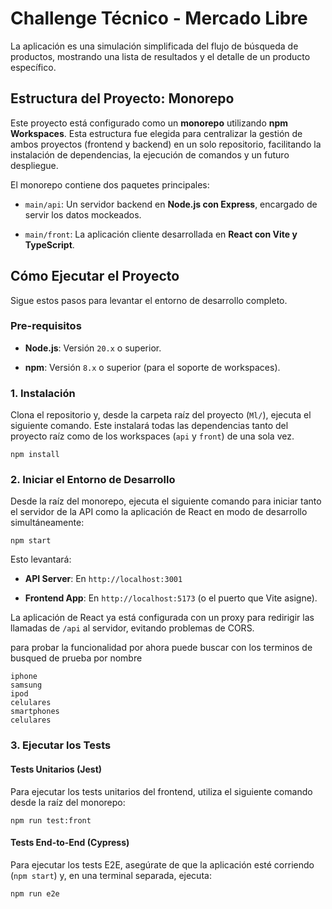 # Challenge Técnico - Mercado Libre

La aplicación es una simulación simplificada del flujo de búsqueda de productos, mostrando una lista de resultados y el detalle de un producto específico.

## Estructura del Proyecto: Monorepo

Este proyecto está configurado como un **monorepo** utilizando **npm Workspaces**. Esta estructura fue elegida para centralizar la gestión de ambos proyectos (frontend y backend) en un solo repositorio, facilitando la instalación de dependencias, la ejecución de comandos y un futuro despliegue.

El monorepo contiene dos paquetes principales:

- `main/api`: Un servidor backend en **Node.js con Express**, encargado de servir los datos mockeados.

- `main/front`: La aplicación cliente desarrollada en **React con Vite y TypeScript**.

## Cómo Ejecutar el Proyecto

Sigue estos pasos para levantar el entorno de desarrollo completo.

### Pre-requisitos

- **Node.js**: Versión `20.x` o superior.

- **npm**: Versión `8.x` o superior (para el soporte de workspaces).

### 1\. Instalación

Clona el repositorio y, desde la carpeta raíz del proyecto (`Ml/`), ejecuta el siguiente comando. Este instalará todas las dependencias tanto del proyecto raíz como de los workspaces (`api` y `front`) de una sola vez.

```
npm install

```

### 2\. Iniciar el Entorno de Desarrollo

Desde la raíz del monorepo, ejecuta el siguiente comando para iniciar tanto el servidor de la API como la aplicación de React en modo de desarrollo simultáneamente:

```
npm start

```

Esto levantará:

- **API Server**: En `http://localhost:3001`

- **Frontend App**: En `http://localhost:5173` (o el puerto que Vite asigne).

La aplicación de React ya está configurada con un proxy para redirigir las llamadas de `/api` al servidor, evitando problemas de CORS.

para probar la funcionalidad por ahora puede buscar con los terminos de busqued de prueba por nombre

```
iphone
samsung
ipod
celulares
smartphones
celulares
```

### 3\. Ejecutar los Tests

#### Tests Unitarios (Jest)

Para ejecutar los tests unitarios del frontend, utiliza el siguiente comando desde la raíz del monorepo:

```
npm run test:front

```

#### Tests End-to-End (Cypress)

Para ejecutar los tests E2E, asegúrate de que la aplicación esté corriendo (`npm start`) y, en una terminal separada, ejecuta:

```
npm run e2e

```
